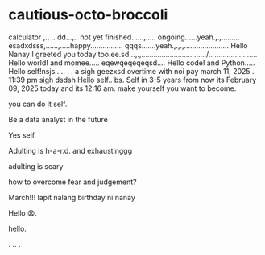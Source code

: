 # cautious-octo-broccoli
calculator ,.,
..
dd...,..
not yet finished. ....,.....
ongoing......yeah.,.,.........
esadxdsss,......,.....happy................
qqqs.......yeah.,.,.,......................
Hello Nanay I greeted you today too.ee.sd...,.,................................/..
.....................
Hello world! and momee.....
eqewqeqeqeqsd....
Hello code! and Python.....
Hello self!nsjs.....
 .
.
a sigh geezxsd
overtime with noi pay march 11, 2025 . 11:39 pm sigh
dsdsh
Hello self..
bs.
Self in 3-5 years from now its February 09, 2025 today and its 12:16 am. make yourself you want to become.

you can do it self.

Be a data analyst in the future

Yes self

Adulting is h-a-r.d. and exhaustinggg

adulting is scary 

how to overcome fear and judgement?


March!!! lapit nalang birthday ni nanay

Hello 😧.

hello.

. .. .
<!-- This will be a calculator not yet finish and its ongoing. 


Ongoing calculator program

octo octo

hello

hellooo

Feb 19, 2025 health link, city hall, baranggay hall at 1 pm police station
.

go forward 
